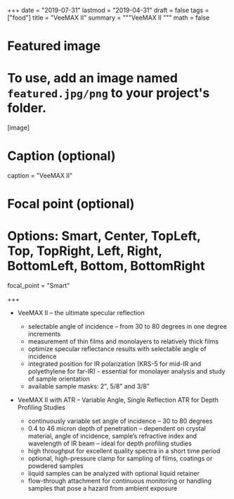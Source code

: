 
+++
date = "2019-07-31"
lastmod = "2019-04-31"
draft = false
tags = ["food"]
title = "VeeMAX II"
summary = """VeeMAX II
"""
math = false

# Featured image
# To use, add an image named `featured.jpg/png` to your project's folder. 
[image]
  # Caption (optional)
  caption = "VeeMAX II"
  
  # Focal point (optional)
  # Options: Smart, Center, TopLeft, Top, TopRight, Left, Right, BottomLeft, Bottom, BottomRight
  focal_point = "Smart"

+++

- VeeMAX II – the ultimate specular reflection 
  - selectable angle of incidence – from 30 to 80 degrees in one degree increments
  - measurement of thin films and  monolayers to relatively thick films
  - optimize specular reflectance results with selectable angle of incidence
  - integrated position for IR polarization (KRS-5 for mid-IR and polyethylene for far-IR) - essential for monolayer analysis and study of sample orientation 
  - available sample masks: 2", 5/8" and 3/8"

- VeeMAX II with ATR – Variable Angle, Single Reflection ATR for Depth Profiling Studies
  - continuously variable set angle of incidence – 30 to 80 degrees
  - 0.4 to 46 micron depth of penetration – dependent on crystal material, angle of incidence, sample’s refractive index and wavelength of IR beam – ideal for depth profiling studies
  - high throughput for excellent quality spectra in a short time period
  - optional, high-pressure clamp for sampling of films, coatings or powdered samples
  - liquid samples can be analyzed with optional liquid retainer
  - flow-through attachment for continuous monitoring or handling samples that pose a hazard from ambient  exposure
